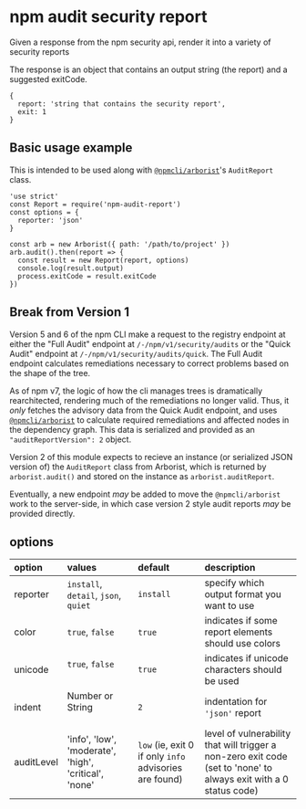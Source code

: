 # npm audit security report

Given a response from the npm security api, render it into a variety of security reports

The response is an object that contains an output string (the report) and a suggested exitCode.
```
{
  report: 'string that contains the security report',
  exit: 1
}
```


## Basic usage example

This is intended to be used along with
[`@npmcli/arborist`](http://npm.im/@npmcli/arborist)'s `AuditReport` class.

```
'use strict'
const Report = require('npm-audit-report')
const options = {
  reporter: 'json'
}

const arb = new Arborist({ path: '/path/to/project' })
arb.audit().then(report => {
  const result = new Report(report, options)
  console.log(result.output)
  process.exitCode = result.exitCode
})
```

## Break from Version 1

Version 5 and 6 of the npm CLI make a request to the registry endpoint at
either the "Full Audit" endpoint at `/-/npm/v1/security/audits` or
the "Quick Audit" endpoint at `/-/npm/v1/security/audits/quick`.  The Full
Audit endpoint calculates remediations necessary to correct problems based
on the shape of the tree.

As of npm v7, the logic of how the cli manages trees is dramatically
rearchitected, rendering much of the remediations no longer valid.
Thus, it _only_ fetches the advisory data from the Quick Audit endpoint,
and uses [`@npmcli/arborist`](http://npm.im/@npmcli/arborist) to calculate
required remediations and affected nodes in the dependency graph.  This
data is serialized and provided as an `"auditReportVersion": 2` object.

Version 2 of this module expects to recieve an instance (or serialized JSON
version of) the `AuditReport` class from Arborist, which is returned by
`arborist.audit()` and stored on the instance as `arborist.auditReport`.

Eventually, a new endpoint _may_ be added to move the `@npmcli/arborist` work
to the server-side, in which case version 2 style audit reports _may_ be
provided directly.

## options

| option   | values                               | default   | description |
| :---     | :---                                 | :---      |:--- |
| reporter | `install`, `detail`, `json`, `quiet` | `install` | specify which output format you want to use |
| color    | `true`, `false`                      | `true`    | indicates if some report elements should use colors |
| unicode  | `true`, `false`                      | `true`    | indicates if unicode characters should be used|
| indent   | Number or String                     | `2`       | indentation for `'json'` report|
| auditLevel | 'info', 'low', 'moderate', 'high', 'critical', 'none' | `low` (ie, exit 0 if only `info` advisories are found) | level of vulnerability that will trigger a non-zero exit code (set to 'none' to always exit with a 0 status code) |
